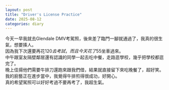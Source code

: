 ```yaml
---
layout: post
title: "Driver's License Practice"
date: 2025-08-12
categories: diary
---
```

今天一早我就去Glendale DMV考駕照，後來差了臨門一腳就通過了，我真的很生氣，想要揍人。  
因為我下次還要再花$120去考試，而且今天花了$55坐車過來。  
中午跟室友隔壁鄰居還有認識的同學一起去吃中餐，走路逛學校，幾乎把學校都逛完了。  
晚上佳揚他們需要牛排刀還跑來跟我們借，結果就直接留下來吃晚餐了，超好笑。  
我的廚藝正在進步當中，我覺得牛排煎得很成功，好開心。  
真的希望駕照可以好好考過不要再考了，我超生氣。
